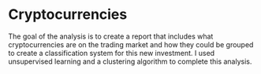 # Cryptocurrencies

The goal of the analysis is to create a report that includes what cryptocurrencies are on the trading market and how they could be grouped to create a classification system for this new investment. I used unsupervised learning and a clustering algorithm to complete this analysis. 
